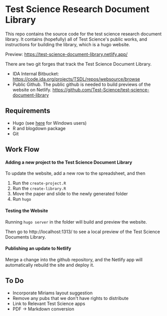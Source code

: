# Test Science Research Document Library

This repo contains the source code for the test science research document library. It contains (hopefully) all of Test Science's public works, and instructions for building the library, which is a hugo website.

Preview: https://test-science-document-library.netlify.app/

There are two git forges that track the Test Science Document Library.
- IDA Internal Bitbucket: https://code.ida.org/projects/TSDL/repos/websource/browse
- Public Github. The public github is needed to build previews of the website on Netlify. https://github.com/Test-Science/test-science-document-library

## Requirements

- Hugo (see [here](https://gohugo.io/installation/windows/) for Windows users)
- R and blogdown package
- Git

## Work Flow

#### Adding a new project to the Test Science Document Library

To update the website, add a new row to the spreadsheet, and then

1. Run the `create-project.R`
1. Run the `create-library.R`
1. Move the paper and slide to the newly generated folder
1. Run `hugo`

#### Testing the Website

Running `hugo server` in the folder will build and preview the website.

Then go to http://localhost:1313/ to see a local preview of the Test Science Documents Library.

#### Publishing an update to Netlify

Merge a change into the github repository, and the Netlify app will automatically rebuild the site and deploy it.

## To Do

- Incorporate Miriams layout suggestion
- Remove any pubs that we don't have rights to distribute
- Link to Relevant Test Science apps
- PDF -> Markdown conversion
